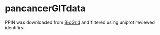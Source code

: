 # pancancerGITdata
  PPIN was downloaded from [BioGrid](https://thebiogrid.org/download.php) and filtered using uniprot reviewed identifirs.
